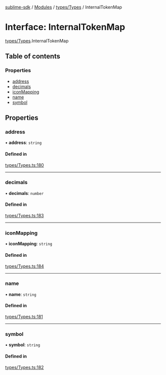 [sublime-sdk](../README.md) / [Modules](../modules.md) / [types/Types](../modules/types_Types.md) / InternalTokenMap

# Interface: InternalTokenMap

[types/Types](../modules/types_Types.md).InternalTokenMap

## Table of contents

### Properties

- [address](types_Types.InternalTokenMap.md#address)
- [decimals](types_Types.InternalTokenMap.md#decimals)
- [iconMapping](types_Types.InternalTokenMap.md#iconmapping)
- [name](types_Types.InternalTokenMap.md#name)
- [symbol](types_Types.InternalTokenMap.md#symbol)

## Properties

### address

• **address**: `string`

#### Defined in

[types/Types.ts:180](https://github.com/akshay111meher/sublime-sdk/blob/f53141a/src/types/Types.ts#L180)

___

### decimals

• **decimals**: `number`

#### Defined in

[types/Types.ts:183](https://github.com/akshay111meher/sublime-sdk/blob/f53141a/src/types/Types.ts#L183)

___

### iconMapping

• **iconMapping**: `string`

#### Defined in

[types/Types.ts:184](https://github.com/akshay111meher/sublime-sdk/blob/f53141a/src/types/Types.ts#L184)

___

### name

• **name**: `string`

#### Defined in

[types/Types.ts:181](https://github.com/akshay111meher/sublime-sdk/blob/f53141a/src/types/Types.ts#L181)

___

### symbol

• **symbol**: `string`

#### Defined in

[types/Types.ts:182](https://github.com/akshay111meher/sublime-sdk/blob/f53141a/src/types/Types.ts#L182)
